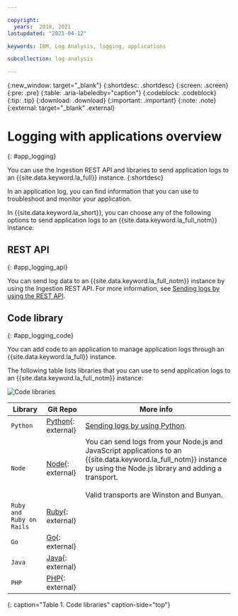 ```yaml
---

copyright:
  years:  2018, 2021
lastupdated: "2021-04-12"

keywords: IBM, Log Analysis, logging, applications

subcollection: log-analysis

---
```


{:new_window: target="_blank"}
{:shortdesc: .shortdesc}
{:screen: .screen}
{:pre: .pre}
{:table: .aria-labeledby="caption"}
{:codeblock: .codeblock}
{:tip: .tip}
{:download: .download}
{:important: .important}
{:note: .note}
{:external: target="_blank" .external}

# Logging with applications overview
{: #app_logging}

You can use the Ingestion REST API and libraries to send application logs to an {{site.data.keyword.la_full}} instance.
{:shortdesc}

In an application log, you can find information that you can use to troubleshoot and monitor your application.

In {{site.data.keyword.la_short}}, you can choose any of the following options to send application logs to an {{site.data.keyword.la_full_notm}} instance: 


## REST API
{: #app_logging_api}

You can send log data to an {{site.data.keyword.la_full_notm}} instance by using the Ingestion REST API. For more information, see [Sending logs by using the REST API](/docs/log-analysis?topic=log-analysis-ingest).


## Code library
{: #app_logging_code}


You can add code to an application to manage application logs through an {{site.data.keyword.la_full}} instance. 


The following table lists libraries that you can use to send application logs to an {{site.data.keyword.la_full_notm}} instance:

![Code libraries](/images/app_logging_img1.png "Code libraries")

| Library | Git Repo | More info |
|---------|----------|-----------|
| `Python` | [Python](https://github.com/logdna/python){: external} | [Sending logs by using Python](/docs/log-analysis?topic=log-analysis-ingest_python). |
| `Node`   | [Node](https://github.com/logdna/nodejs){: external} | You can send logs from your Node.js and JavaScript applications to an {{site.data.keyword.la_full_notm}} instance by using the Node.js library and adding a transport. </br></br>Valid transports are Winston and Bunyan. 
| `Ruby and Ruby on Rails` | [Ruby](https://github.com/logdna/ruby){: external} |  |
| `Go` | [Go](https://github.com/evalphobia/go-logdna){: external} | |
| `Java` | [Java](https://github.com/zileo-net/logback-logdna){: external} | |
| `PHP` | [PHP](https://github.com/nvanheuverzwijn/monolog-logdna){: external} | |
{: caption="Table 1. Code libraries" caption-side="top"}





